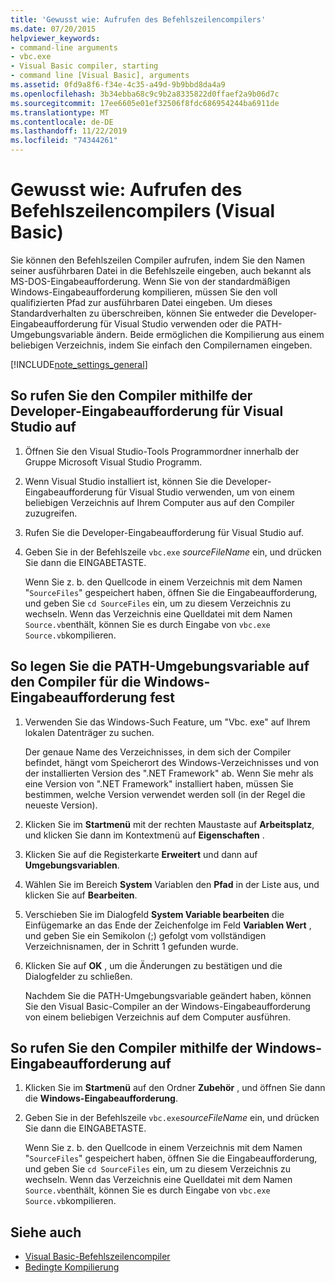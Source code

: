 ```yaml
---
title: 'Gewusst wie: Aufrufen des Befehlszeilencompilers'
ms.date: 07/20/2015
helpviewer_keywords:
- command-line arguments
- vbc.exe
- Visual Basic compiler, starting
- command line [Visual Basic], arguments
ms.assetid: 0fd9a8f6-f34e-4c35-a49d-9b9bbd8da4a9
ms.openlocfilehash: 3b34ebba68c9c9b2a8335822d0ffaef2a9b06d7c
ms.sourcegitcommit: 17ee6605e01ef32506f8fdc686954244ba6911de
ms.translationtype: MT
ms.contentlocale: de-DE
ms.lasthandoff: 11/22/2019
ms.locfileid: "74344261"
---
```

# <a name="how-to-invoke-the-command-line-compiler-visual-basic"></a>Gewusst wie: Aufrufen des Befehlszeilencompilers (Visual Basic)

Sie können den Befehlszeilen Compiler aufrufen, indem Sie den Namen seiner ausführbaren Datei in die Befehlszeile eingeben, auch bekannt als MS-DOS-Eingabeaufforderung. Wenn Sie von der standardmäßigen Windows-Eingabeaufforderung kompilieren, müssen Sie den voll qualifizierten Pfad zur ausführbaren Datei eingeben. Um dieses Standardverhalten zu überschreiben, können Sie entweder die Developer-Eingabeaufforderung für Visual Studio verwenden oder die PATH-Umgebungsvariable ändern. Beide ermöglichen die Kompilierung aus einem beliebigen Verzeichnis, indem Sie einfach den Compilernamen eingeben.

[!INCLUDE[note_settings_general](~/includes/note-settings-general-md.md)]

## <a name="to-invoke-the-compiler-using-the-developer-command-prompt-for-visual-studio"></a>So rufen Sie den Compiler mithilfe der Developer-Eingabeaufforderung für Visual Studio auf

1. Öffnen Sie den Visual Studio-Tools Programmordner innerhalb der Gruppe Microsoft Visual Studio Programm.

2. Wenn Visual Studio installiert ist, können Sie die Developer-Eingabeaufforderung für Visual Studio verwenden, um von einem beliebigen Verzeichnis auf Ihrem Computer aus auf den Compiler zuzugreifen.

3. Rufen Sie die Developer-Eingabeaufforderung für Visual Studio auf.

4. Geben Sie in der Befehlszeile `vbc.exe` *sourceFileName* ein, und drücken Sie dann die EINGABETASTE.

    Wenn Sie z. b. den Quellcode in einem Verzeichnis mit dem Namen "`SourceFiles`" gespeichert haben, öffnen Sie die Eingabeaufforderung, und geben Sie `cd SourceFiles` ein, um zu diesem Verzeichnis zu wechseln. Wenn das Verzeichnis eine Quelldatei mit dem Namen `Source.vb`enthält, können Sie es durch Eingabe von `vbc.exe Source.vb`kompilieren.

## <a name="to-set-the-path-environment-variable-to-the-compiler-for-the-windows-command-prompt"></a>So legen Sie die PATH-Umgebungsvariable auf den Compiler für die Windows-Eingabeaufforderung fest

1. Verwenden Sie das Windows-Such Feature, um "Vbc. exe" auf Ihrem lokalen Datenträger zu suchen.

    Der genaue Name des Verzeichnisses, in dem sich der Compiler befindet, hängt vom Speicherort des Windows-Verzeichnisses und von der installierten Version des ".NET Framework" ab. Wenn Sie mehr als eine Version von ".NET Framework" installiert haben, müssen Sie bestimmen, welche Version verwendet werden soll (in der Regel die neueste Version).

2. Klicken Sie im **Startmenü** mit der rechten Maustaste auf **Arbeitsplatz**, und klicken Sie dann im Kontextmenü auf **Eigenschaften** .

3. Klicken Sie auf die Registerkarte **Erweitert** und dann auf **Umgebungsvariablen**.

4. Wählen Sie im Bereich **System** Variablen den **Pfad** in der Liste aus, und klicken Sie auf **Bearbeiten**.

5. Verschieben Sie im Dialogfeld **System Variable bearbeiten** die Einfügemarke an das Ende der Zeichenfolge im Feld **Variablen Wert** , und geben Sie ein Semikolon (;) gefolgt vom vollständigen Verzeichnisnamen, der in Schritt 1 gefunden wurde.

6. Klicken Sie auf **OK** , um die Änderungen zu bestätigen und die Dialogfelder zu schließen.

     Nachdem Sie die PATH-Umgebungsvariable geändert haben, können Sie den Visual Basic-Compiler an der Windows-Eingabeaufforderung von einem beliebigen Verzeichnis auf dem Computer ausführen.

## <a name="to-invoke-the-compiler-using-the-windows-command-prompt"></a>So rufen Sie den Compiler mithilfe der Windows-Eingabeaufforderung auf

1. Klicken Sie im **Startmenü** auf den Ordner **Zubehör** , und öffnen Sie dann die **Windows-Eingabeaufforderung**.

2. Geben Sie in der Befehlszeile `vbc.exe`*sourceFileName* ein, und drücken Sie dann die EINGABETASTE.

     Wenn Sie z. b. den Quellcode in einem Verzeichnis mit dem Namen "`SourceFiles`" gespeichert haben, öffnen Sie die Eingabeaufforderung, und geben Sie `cd SourceFiles` ein, um zu diesem Verzeichnis zu wechseln. Wenn das Verzeichnis eine Quelldatei mit dem Namen `Source.vb`enthält, können Sie es durch Eingabe von `vbc.exe Source.vb`kompilieren.

## <a name="see-also"></a>Siehe auch

- [Visual Basic-Befehlszeilencompiler](../../../visual-basic/reference/command-line-compiler/index.md)
- [Bedingte Kompilierung](../../../visual-basic/programming-guide/program-structure/conditional-compilation.md)
